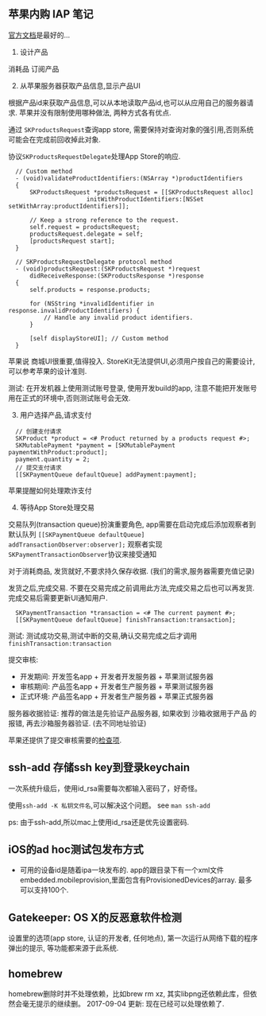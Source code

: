 ## 苹果内购 IAP 笔记

[官方文档](https://developer.apple.com/library/content/documentation/NetworkingInternet/Conceptual/StoreKitGuide/Chapters/Products.html)是最好的...


1. 设计产品

  消耗品 订阅产品

2. 从苹果服务器获取产品信息,显示产品UI

  根据产品id来获取产品信息,可以从本地读取产品id,也可以从应用自己的服务器请求. 苹果并没有限制使用哪种做法, 两种方式各有优点.

  通过 `SKProductsRequest`查询app store, 需要保持对查询对象的强引用,否则系统可能会在完成前回收掉此对象.

  协议`SKProductsRequestDelegate`处理App Store的响应.

  ```
    // Custom method
    - (void)validateProductIdentifiers:(NSArray *)productIdentifiers
    {
        SKProductsRequest *productsRequest = [[SKProductsRequest alloc]
                        initWithProductIdentifiers:[NSSet setWithArray:productIdentifiers]];

        // Keep a strong reference to the request.
        self.request = productsRequest;
        productsRequest.delegate = self;
        [productsRequest start];
    }

    // SKProductsRequestDelegate protocol method
    - (void)productsRequest:(SKProductsRequest *)request
        didReceiveResponse:(SKProductsResponse *)response
    {
        self.products = response.products;

        for (NSString *invalidIdentifier in response.invalidProductIdentifiers) {
            // Handle any invalid product identifiers.
        }

        [self displayStoreUI]; // Custom method
    }
  ```
  苹果说 商城UI很重要,值得投入. StoreKit无法提供UI,必须用户按自己的需要设计, 可以参考苹果的设计准则.

  测试: 在开发机器上使用测试账号登录, 使用开发build的app, 注意不能把开发账号用在正式的环境中,否则测试账号会无效.

3. 用户选择产品,请求支付

  ```
    // 创建支付请求
    SKProduct *product = <# Product returned by a products request #>;
    SKMutablePayment *payment = [SKMutablePayment paymentWithProduct:product];
    payment.quantity = 2;
    // 提交支付请求
    [[SKPaymentQueue defaultQueue] addPayment:payment];
  ```
  苹果提醒如何处理欺诈支付

4. 等待App Store处理交易

  交易队列(transaction queue)扮演重要角色, app需要在启动完成后添加观察者到默认队列 `[[SKPaymentQueue defaultQueue] addTransactionObserver:observer];`
  观察者实现`SKPaymentTransactionObserver`协议来接受通知

  对于消耗商品, 发货就好,不要求持久保存收据. (我们的需求,服务器需要充值记录)

  发货之后,完成交易. 不要在交易完成之前调用此方法,完成交易之后也可以再发货. 完成交易后需要更新UI通知用户.
  ```
    SKPaymentTransaction *transaction = <# The current payment #>;
    [[SKPaymentQueue defaultQueue] finishTransaction:transaction];
  ```
  测试: 测试成功交易,测试中断的交易,确认交易完成之后才调用 `finishTransaction:transaction`

提交审核:

* 开发期间: 开发签名app + 开发者开发服务器 + 苹果测试服务器
* 审核期间: 产品签名app + 开发者生产服务器 + 苹果测试服务器
* 正式环境: 产品签名app + 开发者生产服务器 + 苹果正式服务器

服务器收据验证: 推荐的做法是先验证产品服务器, 如果收到 沙箱收据用于产品 的报错, 再去沙箱服务器验证. (去不同地址验证)

苹果还提供了提交审核需要的[检查项](https://developer.apple.com/library/content/documentation/NetworkingInternet/Conceptual/StoreKitGuide/Chapters/AppReview.html#//apple_ref/doc/uid/TP40008267-CH10-SW4).

## ssh-add 存储ssh key到登录keychain

一次系统升级后，使用id_rsa需要每次都输入密码了，好奇怪。

使用`ssh-add -K 私钥文件名`,可以解决这个问题。  see `man ssh-add`

ps: 由于ssh-add,所以mac上使用id_rsa还是优先设置密码.

## iOS的ad hoc测试包发布方式

* 可用的设备id是随着ipa一块发布的. app的跟目录下有一个xml文件embedded.mobileprovision,里面包含有ProvisionedDevices的array. 最多可以支持100个.

## Gatekeeper: OS X的反恶意软件检测

设置里的选项(app store, 认证的开发者, 任何地点), 第一次运行从网络下载的程序弹出的提示, 等功能都来源于此系统.

## homebrew

homebrew删除时并不处理依赖，比如brew rm xz, 其实libpng还依赖此库，但依然会毫无提示的继续删。
2017-09-04 更新: 现在已经可以处理依赖了.
